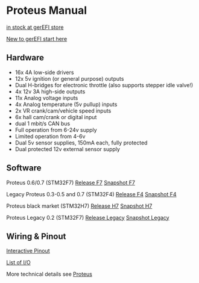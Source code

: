 # Proteus Manual

[in stock at gerEFI store](https://www.shop.gerefi.com/shop/p/spring-blade-cyy7n)

[New to gerEFI start here](Home)

## Hardware

* 16x 4A low-side drivers
* 12x 5v ignition (or general purpose) outputs
* Dual H-bridges for electronic throttle (also supports stepper idle valve!)
* 4x 12v 3A high-side outputs
* 11x Analog voltage inputs
* 4x Analog temperature (5v pullup) inputs
* 2x VR crank/cam/vehicle speed inputs
* 6x hall cam/crank or digital input
* dual 1 mbit/s CAN bus
* Full operation from 6-24v supply
* Limited operation from 4-6v
* Dual 5v sensor supplies, 150mA each, fully protected
* Dual protected 12v external sensor supply

## Software

Proteus 0.6/0.7 (STM32F7)  [Release F7](https://github.com/gerefi/gerefi/releases/latest/download/gerefi_bundle_proteus_f7.zip) [Snapshot F7](https://gerefi.com/build_server/gerefi_bundle_proteus_f7.zip)

Legacy Proteus 0.3-0.5 and 0.7 (STM32F4) [Release F4](https://github.com/gerefi/gerefi/releases/latest/download/gerefi_bundle_proteus_f4.zip) [Snapshot F4](https://gerefi.com/build_server/gerefi_bundle_proteus_f4.zip)

Proteus black market (STM32H7) [Release H7](https://github.com/gerefi/gerefi/releases/latest/download/gerefi_bundle_proteus_h7.zip) [Snapshot H7](https://gerefi.com/build_server/gerefi_bundle_proteus_h7.zip)

Proteus Legacy 0.2 (STM32F7) [Release Legacy](https://github.com/gerefi/gerefi/releases/latest/download/gerefi_bundle_proteus_legacy.zip) [Snapshot Legacy](https://gerefi.com/build_server/gerefi_bundle_proteus_legacy.zip)

## Wiring & Pinout

[Interactive Pinout](https://gerefi.com/docs/pinouts/proteus/)

[List of I/O](https://github.com/mck1117/proteus#proteus)

More technical details see [Proteus](Proteus)
